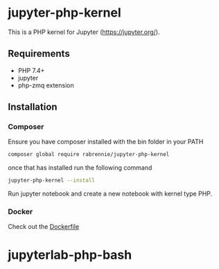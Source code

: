 # jupyter-php-kernel

This is a PHP kernel for Jupyter (https://jupyter.org/).

## Requirements

* PHP 7.4+
* jupyter
* php-zmq extension

## Installation

### Composer

Ensure you have composer installed with the bin folder in your PATH

```bash
composer global require rabrennie/jupyter-php-kernel
```

once that has installed run the following command

```bash
jupyter-php-kernel --install
```

Run jupyter notebook and create a new notebook with kernel type PHP.

### Docker

Check out the [Dockerfile](Dockerfile)
# jupyterlab-php-bash
